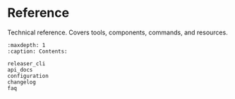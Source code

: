 # Reference

Technical reference. Covers tools, components, commands, and resources.

```{toctree}
:maxdepth: 1
:caption: Contents:

releaser_cli
api_docs
configuration
changelog
faq
```
